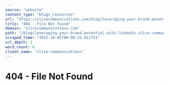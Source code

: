 ```yaml
---
source: "website"
content_type: "blogs_resources"
url: "https://slicecommunications.com/blog/leveraging-your-brand-potential-with-linkedin-slice-communications-webinar/leveraging-your-brand-potential-with-linkedin"
title: "404 - File Not Found"
domain: "slicecommunications.com"
path: "/blog/leveraging-your-brand-potential-with-linkedin-slice-communications-webinar/leveraging-your-brand-potential-with-linkedin"
scraped_time: "2025-10-05T00:08:33.011751"
url_depth: 3
word_count: 6
client_name: "slice-communications"
---
```


# 404 - File Not Found